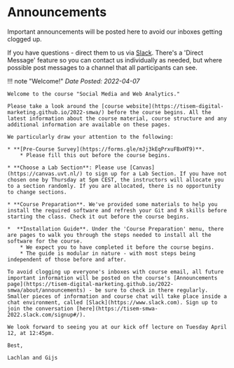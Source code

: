 # Announcements

Important announcements will be posted here to avoid our inboxes getting clogged up.

If you have questions - direct them to us via [Slack](https://tisem-smwa.slack.com/). There's a 'Direct Message' feature so you can contact us individually as needed, but where possible post messages to a channel that all participants can see.

!!! note "Welcome!"
    *Date Posted: 2022-04-07*

    Welcome to the course "Social Media and Web Analytics."

    Please take a look around the [course website](https://tisem-digital-marketing.github.io/2022-smwa/) before the course begins. All the latest information about the course material, course structure and any additional information are available on these pages.

    We particularly draw your attention to the following:

    * **[Pre-Course Survey](https://forms.gle/mJj3kEqPrxuFBxHT9)**.
        * Please fill this out before the course begins.

    * **Choose a Lab Section**: Please use [Canvas](https://canvas.uvt.nl/) to sign up for a Lab Section. If you have not chosen one by Thursday at 5pm CEST, the instructors will allocate you to a section randomly. If you are allocated, there is no opportunity to change sections.

    * **Course Preparation**. We've provided some materials to help you install the required software and refresh your Git and R skills before starting the class. Check it out before the course begins.

    *  **Installation Guide**. Under the 'Course Preparation' menu, there are pages to walk you through the steps needed to install all the software for the course.
        * We expect you to have completed it before the course begins.
        * The guide is modular in nature - with most steps being independent of those before and after.

    To avoid clogging up everyone's inboxes with course email, all future important information will be posted on the course's [Announcements page](https://tisem-digital-marketing.github.io/2022-smwa/about/announcements) - be sure to check in there regularly. Smaller pieces of information and course chat will take place inside a chat environment, called [Slack](https://www.slack.com). Sign up to join the conversation [here](https://tisem-smwa-2022.slack.com/signup#/).

    We look forward to seeing you at our kick off lecture on Tuesday April 12, at 12:45pm. 

    Best,

    Lachlan and Gijs

<!-- HERE IS AN EXAMPLE NOTE BOX -->
<!-- !!! note "YOUR NOTE NAME"
    *Date Posted: YOUR DATE*
    YOUR TEXT -->
